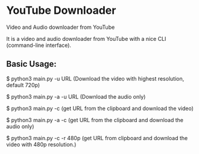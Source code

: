 # YouTube Downloader
Video and Audio downloader from YouTube

It is a video and audio downloader from YouTube with a nice CLI (command-line interface).

## Basic Usage:
$ python3 main.py -u URL
(Download the video with highest resolution, default 720p)

$ python3 main.py -a -u URL
(Download the audio only)

$ python3 main.py -c
(get URL from the clipboard and download the video)

$ python3 main.py -a -c
(get URL from the clipboard and download the audio only)

$ python3 main.py -c -r 480p
(get URL from clipboard and download the video with 480p resolution.)